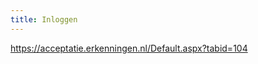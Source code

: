 ```yaml
---
title: Inloggen
---
```


<redirect>https://acceptatie.erkenningen.nl/Default.aspx?tabid=104</redirect>
